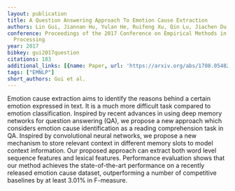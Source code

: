 ```yaml
---
layout: publication
title: A Question Answering Approach To Emotion Cause Extraction
authors: Lin Gui, Jiannan Hu, Yulan He, Ruifeng Xu, Qin Lu, Jiachen Du
conference: Proceedings of the 2017 Conference on Empirical Methods in Natural Language
  Processing
year: 2017
bibkey: gui2017question
citations: 183
additional_links: [{name: Paper, url: 'https://arxiv.org/abs/1708.05482'}]
tags: ["EMNLP"]
short_authors: Gui et al.
---
```

Emotion cause extraction aims to identify the reasons behind a certain
emotion expressed in text. It is a much more difficult task compared to emotion
classification. Inspired by recent advances in using deep memory networks for
question answering (QA), we propose a new approach which considers emotion
cause identification as a reading comprehension task in QA. Inspired by
convolutional neural networks, we propose a new mechanism to store relevant
context in different memory slots to model context information. Our proposed
approach can extract both word level sequence features and lexical features.
Performance evaluation shows that our method achieves the state-of-the-art
performance on a recently released emotion cause dataset, outperforming a
number of competitive baselines by at least 3.01% in F-measure.
